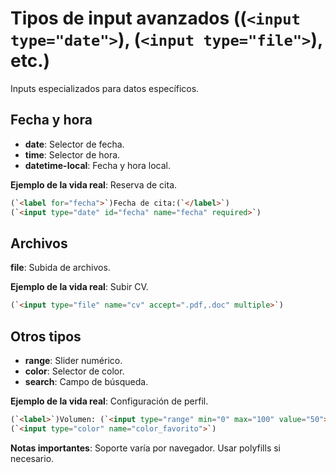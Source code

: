 # Tipos de input avanzados ((`<input type="date">`), (`<input type="file">`), etc.)

Inputs especializados para datos específicos.

## Fecha y hora

- **date**: Selector de fecha.
- **time**: Selector de hora.
- **datetime-local**: Fecha y hora local.

**Ejemplo de la vida real**: Reserva de cita.

```html
(`<label for="fecha">`)Fecha de cita:(`</label>`)
(`<input type="date" id="fecha" name="fecha" required>`)
```

## Archivos

**file**: Subida de archivos.

**Ejemplo de la vida real**: Subir CV.

```html
(`<input type="file" name="cv" accept=".pdf,.doc" multiple>`)
```

## Otros tipos

- **range**: Slider numérico.
- **color**: Selector de color.
- **search**: Campo de búsqueda.

**Ejemplo de la vida real**: Configuración de perfil.

```html
(`<label>`)Volumen: (`<input type="range" min="0" max="100" value="50">`)(`</label>`)
(`<input type="color" name="color_favorito">`)
```

**Notas importantes**: Soporte varía por navegador. Usar polyfills si necesario.